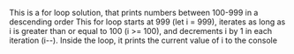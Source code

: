 This is a for loop solution, that prints numbers between 100-999 in a descending order
This for loop starts at 999 (let i = 999), iterates as long as i is greater than or equal to 100 (i >= 100), and decrements i by 1 in each iteration (i--). 
Inside the loop, it prints the current value of i to the console
